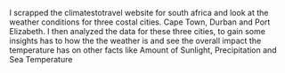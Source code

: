 I scrapped the climatestotravel website for south africa and look at the weather conditions for three costal cities. Cape Town, Durban and Port Elizabeth.
I then analyzed the data for these three cities, to gain some insights has to how the the weather is and see the overall impact the temperature has on other facts like Amount of Sunlight, Precipitation and Sea Temperature
